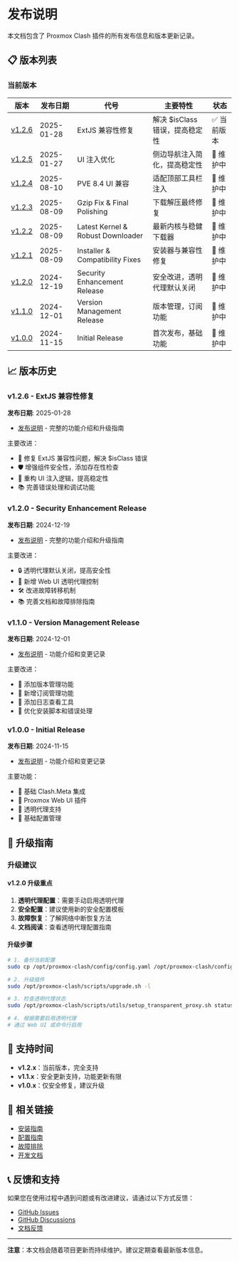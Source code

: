 # 发布说明

本文档包含了 Proxmox Clash 插件的所有发布信息和版本更新记录。

## 📋 版本列表

### 当前版本

| 版本 | 发布日期 | 代号 | 主要特性 | 状态 |
|------|----------|------|----------|------|
| [v1.2.6](release-v1.2.6.md) | 2025-01-28 | ExtJS 兼容性修复 | 解决 $isClass 错误，提高稳定性 | ✅ 当前版本 |
| [v1.2.5](release-v1.2.5.md) | 2025-01-27 | UI 注入优化 | 侧边导航注入简化，提高稳定性 | 🔄 维护中 |
| [v1.2.4](release-v1.2.4.md) | 2025-08-10 | PVE 8.4 UI 兼容 | 适配顶部工具栏注入 | 🔄 维护中 |
| [v1.2.3](release-v1.2.3.md) | 2025-08-09 | Gzip Fix & Final Polishing | 下载解压最终修复 | 🔄 维护中 |
| [v1.2.2](release-v1.2.2.md) | 2025-08-09 | Latest Kernel & Robust Downloader | 最新内核与稳健下载器 | 🔄 维护中 |
| [v1.2.1](release-v1.2.1.md) | 2025-08-09 | Installer & Compatibility Fixes | 安装器与兼容性修复 | 🔄 维护中 |
| [v1.2.0](release-v1.2.0.md) | 2024-12-19 | Security Enhancement Release | 安全改进，透明代理默认关闭 | 🔄 维护中 |
| [v1.1.0](release-v1.1.0.md) | 2024-12-01 | Version Management Release | 版本管理，订阅功能 | 🔄 维护中 |
| [v1.0.0](release-v1.0.0.md) | 2024-11-15 | Initial Release | 首次发布，基础功能 | 🔄 维护中 |



## 📈 版本历史

### v1.2.6 - ExtJS 兼容性修复
**发布日期**: 2025-01-28

- [发布说明](release-v1.2.6.md) - 完整的功能介绍和升级指南

主要改进：
- 🔧 修复 ExtJS 兼容性问题，解决 $isClass 错误
- 🛡️ 增强组件安全性，添加存在性检查
- 🎯 重构 UI 注入逻辑，提高稳定性
- 📚 完善错误处理和调试功能

### v1.2.0 - Security Enhancement Release
**发布日期**: 2024-12-19

- [发布说明](release-v1.2.0.md) - 完整的功能介绍和升级指南

主要改进：
- 🔒 透明代理默认关闭，提高安全性
- 🎨 新增 Web UI 透明代理控制
- 🛠️ 改进故障转移机制
- 📚 完善文档和故障排除指南

### v1.1.0 - Version Management Release
**发布日期**: 2024-12-01

- [发布说明](release-v1.1.0.md) - 功能介绍和变更记录

主要改进：
- 🚀 添加版本管理功能
- 🚀 新增订阅管理功能
- 🚀 添加日志查看工具
- 🔧 优化安装脚本和错误处理

### v1.0.0 - Initial Release
**发布日期**: 2024-11-15

- [发布说明](release-v1.0.0.md) - 功能介绍和变更记录

主要功能：
- 🎉 基础 Clash.Meta 集成
- 🎉 Proxmox Web UI 插件
- 🎉 透明代理支持
- 🎉 基础配置管理

## 🔄 升级指南

### 升级建议

#### v1.2.0 升级重点
1. **透明代理配置**：需要手动启用透明代理
2. **安全配置**：建议使用新的安全配置模板
3. **故障恢复**：了解网络中断恢复方法
4. **文档阅读**：查看透明代理配置指南

#### 升级步骤
```bash
# 1. 备份当前配置
sudo cp /opt/proxmox-clash/config/config.yaml /opt/proxmox-clash/config/config.yaml.backup

# 2. 升级插件
sudo /opt/proxmox-clash/scripts/upgrade.sh -l

# 3. 检查透明代理状态
sudo /opt/proxmox-clash/scripts/utils/setup_transparent_proxy.sh status

# 4. 根据需要启用透明代理
# 通过 Web UI 或命令行启用
```

## 📅 支持时间

- **v1.2.x**：当前版本，完全支持
- **v1.1.x**：安全更新支持，功能更新有限
- **v1.0.x**：仅安全修复，建议升级

## 🔗 相关链接

- [安装指南](../installation/)
- [配置指南](../configuration/)
- [故障排除](../troubleshooting/)
- [开发文档](../development/)

## 📞 反馈和支持

如果您在使用过程中遇到问题或有改进建议，请通过以下方式反馈：

- [GitHub Issues](https://github.com/proxmox-libraries/proxmox-clash-plugin/issues)
- [GitHub Discussions](https://github.com/proxmox-libraries/proxmox-clash-plugin/discussions)
- [文档反馈](https://github.com/proxmox-libraries/proxmox-clash-plugin/issues/new)

---

**注意**：本文档会随着项目更新而持续维护。建议定期查看最新版本信息。
